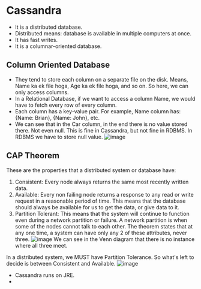 # Cassandra
- It is a distributed database.
- Distributed means: database is available in multiple computers at once.
- It has fast writes.
- It is a columnar-oriented database.

## Column Oriented Database
  - They tend to store each column on a separate file on the disk. Means, Name ka ek file hoga, Age ka ek file hoga, and so on. So here, we can only access columns.
  - In a Relational Database, if we want to access a column Name, we would have to fetch every row of every column.
  - Each column has a key-value pair. For example, Name column has: {Name: Brian}, {Name: John}, etc.
  - We can see that in the Car column, in the end there is no value stored there. Not even null. This is fine in Cassandra, but not fine in RDBMS. In RDBMS we have to store null value.
![image](https://github.com/user-attachments/assets/e4a1bd5e-96b2-4053-a468-d86773a13f93)

## CAP Theorem
These are the properties that a distributed system or database have:
1. Consistent: Every node always returns the same most recently written data. 
2. Available: Every non failing node returns a response to any read or write request in a reasonable period of time. This means that the database should always be available for us to get the data, or give data to it. 
3. Partition Tolerant: This means that the system will continue to function even during a network partition or failure. A network partition is when some of the nodes cannot talk to each other.
The theorem states that at any one time, a system can have only any 2 of these attributes, never three.
![image](https://github.com/user-attachments/assets/1f71888c-ed3c-49b2-9cf6-e5706a0eb580)
We can see in the Venn diagram that there is no instance where all three meet.

In a distributed system, we MUST have Partition Tolerance. So what's left to decide is between Consistent and Available.
![image](https://github.com/user-attachments/assets/09c7410b-4fd6-42ae-9090-2408c7b47c63)

- Cassandra runs on JRE.
- 
  
